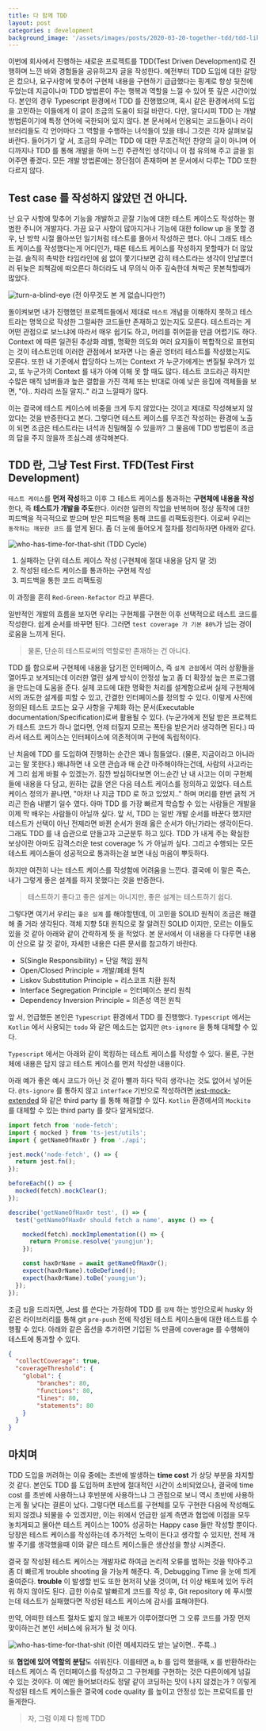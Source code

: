 ```yaml
---
title: 다 함께 TDD
layout: post
categories : development
background_image: '/assets/images/posts/2020-03-20-together-tdd/tdd-like-airbag.jpg'
---
```


이번에 회사에서 진행하는 새로운 프로젝트를 TDD(Test Driven Development)로 진행하며 느낀 바와 경험들을 공유하고자 글을 작성한다. 
예전부터 TDD 도입에 대한 갈망은 컸으나, 요구사항에 맞추어 구현체 내용을 구현하기 급급했다는 핑계로 항상 뒷전에 두었는데 지금이나마 TDD 방법론이 주는 행복과 역할을 느낄 수 있어 뜻 깊은 시간이었다.
본인의 경우 Typescript 환경에서 TDD 를 진행했으며, 혹시 같은 환경에서의 도입을 고민하는 이들에게 이 글이 조금의 도움이 되길 바란다.
다만, 알다시피 TDD 는 개발 방법론이기에 특정 언어에 국한되어 있지 않다.
본 문서에서 인용되는 코드들이나 라이브러리들도 각 언어마다 그 역할을 수행하는 녀석들이 있을 테니 그것은 각자 살펴보길 바란다.
들어가기 앞 서, 조금의 우려는 TDD 에 대한 무조건적인 찬양의 글이 아니며 어디까지나 TDD 를 통해 개발을 하며 느낀 주관적인 생각이니 이 점 유의해 주고 글을 읽어주면 좋겠다.
모든 개발 방법론에는 장단점이 존재하며 본 문서에서 다루는 TDD 또한 다르지 않다.

## Test case 를 작성하지 않았던 건 아니다.

난 요구 사항에 맞추어 기능을 개발하고 곧잘 기능에 대한 테스트 케이스도 작성하는 평범한 주니어 개발자다.
가끔 요구 사항이 많아지거나 기능에 대한 follow up 을 못할 경우, 난 방학 시절 몰아쓰던 일기처럼 테스트를 몰아서 작성하곤 했다.
아니 그래도 테스트 케이스를 작성했다는게 어디인가, 때론 테스트 케이스를 작성하지 못할때가 더 많았는걸.
솔직히 촉박한 타임라인에 쉼 없이 쫓기다보면 감히 테스트라는 생각이 안날뿐더러 뒤늦은 죄책감에 떠오른다 하더라도 내 무의식 아주 깊숙한데 쳐박곤 못본척할때가 많았다.

![turn-a-blind-eye](/assets/images/posts/2020-03-20-together-tdd/turn-a-blind-eye%20.jpg)
(전 아무것도 본 게 없습니다만?)

돌이켜보면 내가 진행했던 프로젝트들에서 제대로 `테스트` 개념을 이해하지 못하고 테스트라는 명목으로 작성한 그럴싸한 코드들만 존재하고 있는지도 모른다.
테스트라는 게 어떤 관점으로 보느냐에 따라서 매우 쉽기도 하고, 머리를 쥐어뜯을 만큼 어렵기도 하다.
Context 에 따른 일관된 추상화 레벨, 명확한 의도와 여러 요지들이 복합적으로 표현되는 것이 테스트인데 이러한 관점에서 보자면 나는 줄곧 엉터리 테스트를 작성했는지도 모른다.
또한 내 기준에서 합당하다 느끼는 Context 가 누군가에게는 변질될 우려가 있고, 또 누군가의 Context 를 내가 아예 이해 못 할 때도 많다.
테스트 코드라곤 하지만 수많은 매직 넘버들과 높은 결합을 가진 객체 또는 반대로 아예 낮은 응집에 객체들을 보면, "아.. 차라리 쓰질 말지.." 라고 느낄때가 많다.

이는 결국에 테스트 케이스에 비중을 크게 두지 않았다는 것이고 제대로 작성해보지 않았다는 것을 반증한다고 본다.
그렇다면 테스트 케이스를 무조건 작성하는 환경에 노출이 되면 조금은 테스트라는 녀석과 친밀해질 수 있을까?
그 물음에 TDD 방법론이 조금의 답을 주지 않을까 조심스레 생각해본다.

## TDD 란, 그냥 Test First. TFD(Test First Development)

`테스트 케이스`를 **먼저 작성**하고 이후 그 테스트 케이스를 통과하는 **구현체에 내용을 작성**한다, 즉 **테스트가 개발을 주도**한다.
이러한 일련의 작업을 반복하며 정상 동작에 대한 피드백을 적극적으로 받으며 받은 피드백을 통해 코드를 리팩토링한다.
이로써 우리는 `동작하는 깨끗한 코드` 를 얻게 된다. 좀 더 눈에 들어오게 절차를 정리하자면 아래와 같다.

![who-has-time-for-that-shit](/assets/images/posts/2020-03-20-together-tdd/twp2_0403.png)
(TDD Cycle)

1. 실패하는 단위 테스트 케이스 작성 (구현체에 절대 내용을 담지 말 것)
2. 작성된 테스트 케이스를 통과하는 구현체 작성
3. 피드백을 통한 코드 리팩토링

이 과정을 흔히 `Red-Green-Refactor` 라고 부른다.

일반적인 개발의 흐름을 보자면 우리는 구현체를 구현한 이후 선택적으로 테스트 코드를 작성한다.
쉽게 순서를 바꾸면 된다. 그러면 `test coverage 가 기본 80%`가 넘는 경이로움을 느끼게 된다.

> 물론, 단순히 테스트로써의 역할로만 존재하는 건 아니다.

TDD 를 함으로써 구현체에 내용을 담기전 인터페이스, 즉 `설계 관점`에서 여러 상황들을 열어두고 보게되는데 이러한 열린 설계 방식이 안정성 높고 좀 더 확장성 높은 프로그램을 만드는데 도움을 준다.
실제 코드에 대한 명확한 처리를 설계함으로써 실제 구현체에서의 과도한 설계를 피할 수 있고, 간결한 인터페이스를 정의할 수 있다.
이렇게 사전에 정의된 테스트 코드는 요구 사항을 구체화 하는 문서(Executable documentation/Specification)로써 활용될 수 있다.
(누군가에게 전달 받은 프로젝트가 테스트 코드가 하나 없다면, 언제 터질지 모르는 폭탄을 받은거라 생각하면 된다.)
따라서 테스트 케이스는 인터페이스에 의존적이며 구현에 독립적이다.

난 처음에 TDD 를 도입하여 진행하는 순간은 꽤나 힘들었다. (물론, 지금이라고 아니라고는 말 못한다.)
왜냐하면 내 오랜 관습과 매 순간 마주해야하는건데, 사람의 사고라는게 그리 쉽게 바뀔 수 있겠는가.
잠깐 방심하다보면 어느순간 난 내 사고는 이미 구현체들에 내용을 다 담고, 원하는 값을 얻은 다음 테스트 케이스를 정의하고 있었다.
테스트 케이스 정의가 끝나면, "아차! 나 지금 TDD 로 하고 있었지.." 하며 머리를 한번 긁적 거리곤 한숨 내뱉기 일수 였다.
아마 TDD 를 가장 빠르게 학습할 수 있는 사람들은 개발을 이제 막 배우는 사람들이 아닐까 싶다.
앞 서, TDD 는 일반 개발 순서를 바꾼다 했지만 테스트가 선택이 아닌 전제라면 바뀐 순서가 원래 옳은 순서가 아닌가라는 생각이든다.
그래도 TDD 를 내 습관으로 만들고자 고군분투 하고 있다. TDD 가 내게 주는 확실한 보상이란 아마도 감격스러운 test coverage % 가 아닐까 싶다.
그리고 수행되는 모든 테스트 케이스들이 성공적으로 통과하는걸 보면 내심 마음이 뿌듯하다.

하지만 여전히 나는 테스트 케이스를 작성함에 어려움을 느낀다.
결국에 이 말은 즉슨, 내가 그렇게 좋은 설계를 하지 못했다는 것을 반증한다.

> 테스트하기 좋다고 좋은 설계는 아니지만, 좋은 설계는 테스트하기 쉽다.

그렇다면 여기서 우리는 `좋은 설계` 를 해야할텐데, 이 고민을 SOLID 원칙이 조금은 해결해 줄 거라 생각된다.
객체 지향 5대 원칙으로 잘 알려진 SOLID 이지만, 모르는 이들도 있을 것 같아 아래와 같이 간략하게 뜻 을 적었다.
본 문서에서 이 내용을 다 다루면 내용이 산으로 갈 것 같아, 자세한 내용은 다른 문서를 참고하기 바란다.

- S(Single Responsibility) = 단일 책임 원칙
- Open/Closed Principle = 개발/폐쇄 원칙
- Liskov Substitution Principle = 리스코프 치환 원칙
- Interface Segregation Principle = 인터페이스 분리 원칙
- Dependency Inversion Principle = 의존성 역전 원칙

앞 서, 언급했든 본인은 `Typescript` 환경에서 TDD 를 진행했다.
`Typescript` 에서는 `Kotlin` 에서 사용되는 `todo` 와 같은 메소드는 없지만 `@ts-ignore` 을 통해 대체할 수 있다.

`Typescript` 에서는 아래와 같이 목킹하는 테스트 케이스를 작성할 수 있다.
물론, 구현체에 내용은 담지 않고 테스트 케이스를 먼저 작성한 내용이다.

아래 예가 좋은 예시 코드가 아닌 것 같아 뺼까 하다 딱히 생각나는 것도 없어서 넣어둔다.
`@ts-ignore` 를 통하지 않고 `interface` 기반으로 작성하려면 [jest-mock-extended](https://github.com/marchaos/jest-mock-extended) 와 같은 third party 를 통해 해결할 수 있다.
`Kotlin` 환경에서의 `Mockito` 를 대체할 수 있는 third party 를 찾다 알게되었다.

```typescript
import fetch from 'node-fetch';
import { mocked } from 'ts-jest/utils';
import { getNameOfHax0r } from './api';

jest.mock('node-fetch', () => {
  return jest.fn();
});

beforeEach(() => {
  mocked(fetch).mockClear();
});

describe('getNameOfHax0r test', () => {
  test('getNameOfHax0r should fetch a name', async () => {

    mocked(fetch).mockImplementation(() => {
      return Promise.resolve('youngjun');
    });

    const hax0rName = await getNameOfHax0r();
    expect(hax0rName).toBeDefined();
    expect(hax0rName).toBe('youngjun');
  });
});
```

조금 `팁`을 드리자면, Jest 를 쓴다는 가정하에 TDD 를 `강제` 하는 방안으로써 husky 와 같은 라이브러리를 통해 git `pre-push` 전에 작성된 테스트 케이스들에 대한 테스트를 수행활 수 있다.
아래와 같은 옵션을 추가하면 기입된 % 만큼에 coverage 를 수행해야 테스트에 통과할 수 있다.

```json
{
  "collectCoverage": true,
  "coverageThreshold": {
    "global": {
        "branches": 80,
        "functions": 80,
        "lines": 80,
        "statements": 80
    }
  }
}
```

## 마치며

TDD 도입을 꺼려하는 이유 중에는 초반에 발생하는 **time cost** 가 상당 부분을 차지할 것 같다.
본인도 TDD 를 도입하며 초반에 절대적인 시간이 소비되었으나, 결국에 time cost 를 초반에 사용하느냐 후반분에 사용하느냐 그 관점으로 보니 역시 초반에 사용하는게 훨 낮다는 결론이 났다.
그렇다면 테스트를 구현체를 모두 구현한 다음에 작성해도 되지 않겠냐 되물을 수 있겠지만, 이는 위에서 언급한 설계 측면과 협업에 이점을 모두 놓치게되고 몰아쓴 테스트 케이스는 100% 성공하는 Happy case 들만 작성할 뿐이다.
당장은 테스트 케이스를 작성하는데 추가적인 노력이 든다고 생각할 수 있지만, 전체 개발 주기를 생각했을때 이와 같은 테스트 케이스들은 생산성을 향상 시켜준다.

결국 잘 작성된 테스트 케이스는 개발자로 하여금 논리적 오류를 범하는 것을 막아주고 좀 더 빠르게 trouble shooting 을 가능케 해준다. 즉, Debugging Time 을 눈에 띄게 줄여준다.
**trouble** 이 발생할 빈도 또한 현저히 낮을 것이며, 더 이상 배포에 있어 두려워 하지 않아도 된다.
급한 이슈로 발빠르게 코드를 작성 후, Git repository 에 푸시했는데 테스트가 실패했다면 작성된 테스트 케이스에 감사를 표해야한다.

만약, 어떠한 테스트 절차도 밟지 않고 배포가 이루어졌다면 그 오류 코드를 가장 먼저 맞이하는건 본인 서비스에 유저가 될 것 이다.

![who-has-time-for-that-shit](/assets/images/posts/2020-03-20-together-tdd/slack-error-notification.png)
(이런 메세지라도 받는 날이면.. 주륵..)

또 **협업에 있어 역할의 분담**도 쉬워진다.
이를테면 a, b 를 입력 했을때, x 를 반환하라는 테스트 케이스 즉 인터페이스를 작성하고 그 구현체를 구현하는 것은 다른이에게 넘길 수 있는 것이다.
이 예만 들어보더라도 정말 같이 코딩하는 맛이 나지 않겠는가 ?
이렇게 작성된 테스트 케이스들은 결국에 code quality 를 높이고 안정성 있는 프로덕트를 만들게한다.

> 자, 그럼 이제 다 함께 TDD
